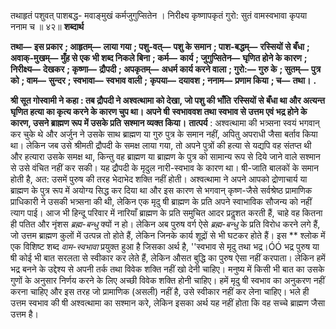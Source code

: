  

तथाहृतं पशुवत् पाशबद्ध- मवाङ्मुखं कर्मजुगुप्सितेन । निरीक्ष्य कृष्णापकृतं गुरो: सुतं वामस्वभावा कृपया ननाम च ॥ ४२॥ **शब्दार्थ** 

**तथा—** **इस प्रकार** **; आहृतम्—** **लाया गया** **; पशु-वत्—** **पशु के समान** **; पाश-बद्धम्—** **रस्सियों से बँधा** **; अवाक्-मुखम्—** **मुँह से एक भी शब्द निकले बिना** **; कर्म—** **कार्य** **; जुगुप्सितेन—** **घृणित होने के कारण** **; निरीक्ष्य—** **देखकर** **; कृष्णा—** **द्रौपदी** **; अपकृतम्—** **अधर्म कार्य करने वाला** **; गुरो:—** **गुरु के** **; सुतम्—** **पुत्र को** **; वाम—** **सुन्दर** **; स्वभावा—** **स्वभाव वाली** **;** **कृपया—** **दयावश** **; ननाम—** **प्रणाम किया** **; च—** **तथा।** **.** 

**श्री सूत गोस्वामी ने कहा : तब द्रौपदी ने अश्वत्थामा को देखा, जो पशु की भाँति** **रस्सियों से बँधा था और अत्यन्त घृणित हत्या का कृत्य करने के कारण चुप था। अपने षी** **स्वभाववश तथा स्वभाव से उत्तम एवं भद्र होने के कारण, उसने ब्राह्मण रूप में उसके प्रति** **सश्मान व्यक्त किया।** **तात्पर्य** : अश्वत्थामा की भत्र्सना स्वयं भगवान् कर चुके थे और अर्जुन ने उसके साथ ब्राह्मण या गुरु पुत्र के समान नहीं, अपितु अपराधी जैसा बर्ताव किया था। लेकिन जब उसे श्रीमती द्रौपदी के समक्ष लाया गया, तो अपने पुत्रों की हत्या से यद्यपि वह संतप्त थी और हत्यारा उसके समक्ष था, किन्तु वह ब्राह्मण या ब्राह्मण के पुत्र को सामान्य रूप से दिये जाने वाले सश्मान से उसे वंचित नहीं कर सकी। यह द्रौपदी के मृदुल नारी-स्वभाव के कारण था। षी-जाति बालकों के समान होती है, अत: उसमें पुरुष की तरह भेदाभेद शक्ति नहीं होती। अश्वत्थामा ने अपने आपको द्रोणाचार्य या ब्राह्मण के पुत्र रूप में अयोग्य सिद्ध कर दिया था और इस कारण से भगवान् कृष्ण-जैसे सर्वश्रेष्ठ प्रामाणिक प्राधिकारी ने उसकी भत्र्सना की थी, लेकिन एक मृदु षी ब्राह्मण के प्रति अपने स्वाभाविक सौजन्य को नहीं त्याग पाई। आज भी हिन्दू परिवार में नारियाँ ब्राह्मण के प्रति समुचित आदर प्रदॢशत करती हैं, चाहे वह कितना ही पतित और नृंशस *ब्रह्म-बन्धु* क्यों न हो। लेकिन अब पुरुष वर्ग ऐसे *ब्रह्म-बन्धु* के प्रति विरोध करने लगे हैं, जो उत्तम ब्राह्मण कुलों में उत्पन्न तो होते हैं, लेकिन जिनके कार्य शूद्रों से भी घटकर होते हैं। इस ** श्लोक में एक विशिष्ट शब्द *वाम-स्वभावा* प्रयुक्त हुआ है जिसका अर्थ है, ''स्वभाव से मृदु तथा भद्र।ÓÓ भद्र पुरुष या षी कोई भी बात सरलता से स्वीकार कर लेते हैं, लेकिन औसत बुद्धि का पुरुष ऐसा नहीं करपाता। लेकिन हमें भद्र बनने के उद्देश्य से अपनी तर्क तथा विवेक शक्ति नहीं खो देनी चाहिए। मनुष्य में किसी भी बात का उसके गुणों के अनुसार निर्णय करने के लिए अच्छी विवेक शक्ति होनी चाहिए। हमें मृदु षी स्वभाव का अनुकरण नहीं करना चाहिए और इस तरह जो प्रामाणिक (असली) नहीं है, उसे स्वीकार नहीं कर लेना चाहिए। भले ही उत्तम स्वभाव की षी अश्वत्थामा का सश्मान करे, लेकिन इसका अर्थ यह नहीं होता कि वह सच्चे ब्राह्मण जैसा उत्तम है। 